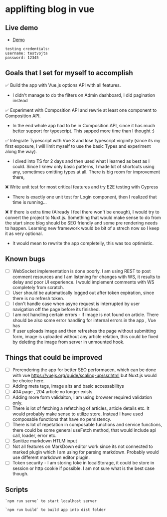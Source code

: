 # applifting blog in vue

## Live demo

- [Demo](https://applifting.vojtechkrajsa.cz)

```
testing credentials:
username: testvojta
password: 12345
```

## Goals that I set for myself to accomplish

✅ Build the app with Vue.js options API with all features.

- I didn't manage to do the filters on Admin dashboard, I did pagination instead

✅ Experiment with Composition API and rewrie at least one component to Composition API.

- In the end whole app had to be in Composition API, since it has much better support for typescript. This sapped more time than I thought :)

✅ Integrate Typescript with Vue 3 and lose typescript virginity (since its my first exposure, I will limit myself to use the basic Types and experiment along the way).

- I dived into TS for 2 days and then used what I learned as best as I could. Since I knew only basic patterns, I made lot of shortcuts using any, sometimes omitting types at all. There is big room for improvement there,

❌ Write unit test for most critical features and try E2E testing with Cypress

- There is exactly one unit test for Login component, then I realized that time is running...

❌ If there is extra time (Already I feel there won't be enough), I would try to convert the project to Nuxt.js. Something that would make sense to do from the start since blog should be SEO friendly and some pre rendering needs to happen. Learning new framework would be bit of a strech now so I keep it as very optional.

- It would mean to rewrite the app completelly, this was too optimistic.

## Known bugs

- [ ] WebSocket implementation is done poorly. I am using REST to post comment resources and I am listening for changes with WS, it results to delay and poor UI experience. I would implement comments with WS completely from scratch.
- [ ] User should be automatically logged out after token expiration, since there is no refresh token.
- [ ] I don't handle case when async request is interrupted by user navigation off the page before its finished.
- [ ] I am not handling certain errors - if image is not found on article. There should be also some error handling for internal errors in the app , Vue has
- [ ] If user uploads image and then refreshes the page without submitting form, image is uploaded without any article relation, this could be fixed by deleting the image from server in unmounted hook.

## Things that could be improved

- [ ] Prerendering the app for better SEO performacen, which can be done with vue https://vuejs.org/guide/scaling-up/ssr.html but Nuxt.js would be choice here.
- [ ] Adding meta tags, image alts and basic accessabilitys
- [ ] 404 page , 204 article no longer exists
- [ ] Adding more form validaiton, I am using browser required validation only.
- [ ] There is lot of fetching a refetching of articles, article details etc. It would probably make sense to utilize store. Instead I have used composable functions that have no persistency.
- [ ] There is lot of repetation in composable functions and service functions, there could be some general useFetch method, that would include api call, loader, error etc.
- [ ] Sanitize markdown HTLM input
- [ ] Not all features on MarkDown editor work since its not connected to marked plugin which I am using for parsing markdown. Probably would use different markdown editor plugin.
- [ ] Token security - I am storing toke in localStorage, it could be store in session or http cookie if possible. I am not sure what is the best case though.

## Scripts

```
`npm run serve` to start localhost server

`npm run build` to build app into dist folder

```
